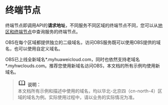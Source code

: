 # 终端节点<a name="obs_04_0003"></a>

终端节点即调用API的**请求地址**，不同服务不同区域的终端节点不同，您可以从[地区和终端节点](https://developer.huaweicloud.com/endpoint?OBS)中查询服务的终端节点。

OBS在每个区域都提供独立的二级域名，访问OBS服务既可以使用OBS提供的域名，也可以使用自定义域名。

OBS已上线全新域名\*.myhuaweicloud.com，同时也依然支持老域名\*.myhwclouds.com。推荐您使用新域名访问OBS，本文档的所有示例均使用新域名。

>![](public_sys-resources/icon-note.gif) **说明：**   
>本文档所有示例和描述中使用的域名，均以华北-北京四（cn-north-4）区域的域名为例。实际使用过程中，请以业务的实际情况为准。  

